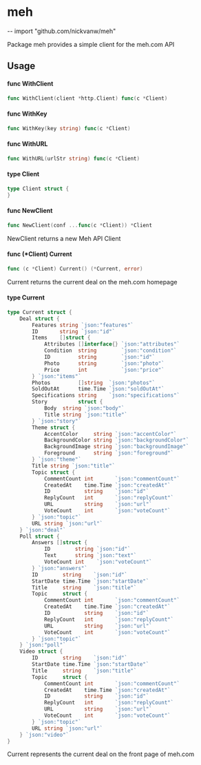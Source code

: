 # meh
--
    import "github.com/nickvanw/meh"

Package meh provides a simple client for the meh.com API

## Usage

#### func  WithClient

```go
func WithClient(client *http.Client) func(c *Client)
```

#### func  WithKey

```go
func WithKey(key string) func(c *Client)
```

#### func  WithURL

```go
func WithURL(urlStr string) func(c *Client)
```

#### type Client

```go
type Client struct {
}
```


#### func  NewClient

```go
func NewClient(conf ...func(c *Client)) *Client
```
NewClient returns a new Meh API Client

#### func (*Client) Current

```go
func (c *Client) Current() (*Current, error)
```
Current returns the current deal on the meh.com homepage

#### type Current

```go
type Current struct {
	Deal struct {
		Features string `json:"features"`
		ID       string `json:"id"`
		Items    []struct {
			Attributes []interface{} `json:"attributes"`
			Condition  string        `json:"condition"`
			ID         string        `json:"id"`
			Photo      string        `json:"photo"`
			Price      int           `json:"price"`
		} `json:"items"`
		Photos         []string  `json:"photos"`
		SoldOutAt      time.Time `json:"soldOutAt"`
		Specifications string    `json:"specifications"`
		Story          struct {
			Body  string `json:"body"`
			Title string `json:"title"`
		} `json:"story"`
		Theme struct {
			AccentColor     string `json:"accentColor"`
			BackgroundColor string `json:"backgroundColor"`
			BackgroundImage string `json:"backgroundImage"`
			Foreground      string `json:"foreground"`
		} `json:"theme"`
		Title string `json:"title"`
		Topic struct {
			CommentCount int       `json:"commentCount"`
			CreatedAt    time.Time `json:"createdAt"`
			ID           string    `json:"id"`
			ReplyCount   int       `json:"replyCount"`
			URL          string    `json:"url"`
			VoteCount    int       `json:"voteCount"`
		} `json:"topic"`
		URL string `json:"url"`
	} `json:"deal"`
	Poll struct {
		Answers []struct {
			ID        string `json:"id"`
			Text      string `json:"text"`
			VoteCount int    `json:"voteCount"`
		} `json:"answers"`
		ID        string    `json:"id"`
		StartDate time.Time `json:"startDate"`
		Title     string    `json:"title"`
		Topic     struct {
			CommentCount int       `json:"commentCount"`
			CreatedAt    time.Time `json:"createdAt"`
			ID           string    `json:"id"`
			ReplyCount   int       `json:"replyCount"`
			URL          string    `json:"url"`
			VoteCount    int       `json:"voteCount"`
		} `json:"topic"`
	} `json:"poll"`
	Video struct {
		ID        string    `json:"id"`
		StartDate time.Time `json:"startDate"`
		Title     string    `json:"title"`
		Topic     struct {
			CommentCount int       `json:"commentCount"`
			CreatedAt    time.Time `json:"createdAt"`
			ID           string    `json:"id"`
			ReplyCount   int       `json:"replyCount"`
			URL          string    `json:"url"`
			VoteCount    int       `json:"voteCount"`
		} `json:"topic"`
		URL string `json:"url"`
	} `json:"video"`
}
```

Current represents the current deal on the front page of meh.com

